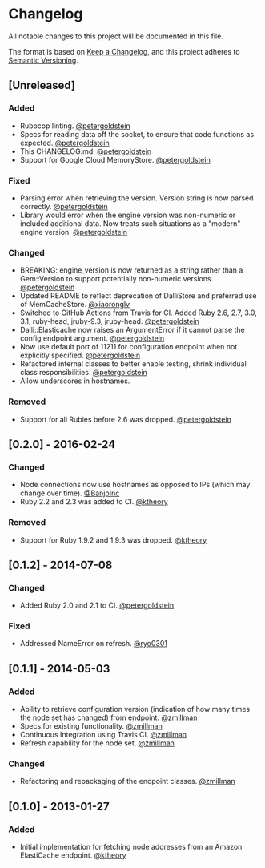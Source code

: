 # Changelog

All notable changes to this project will be documented in this file.

The format is based on [Keep a Changelog](https://keepachangelog.com/en/1.0.0/),
and this project adheres to [Semantic Versioning](https://semver.org/spec/v2.0.0.html).

## [Unreleased]

### Added 

- Rubocop linting. [@petergoldstein](https://github.com/petergoldstein)
- Specs for reading data off the socket, to ensure that code functions as expected. [@petergoldstein](https://github.com/petergoldstein)
- This CHANGELOG.md. [@petergoldstein](https://github.com/petergoldstein)
- Support for Google Cloud MemoryStore. [@petergoldstein](https://github.com/petergoldstein)

### Fixed

- Parsing error when retrieving the version.  Version string is now parsed correctly. [@petergoldstein](https://github.com/petergoldstein)
- Library would error when the engine version was non-numeric or included additional data.  Now treats such situations as a "modern" engine version. [@petergoldstein](https://github.com/petergoldstein)

### Changed

- BREAKING: engine_version is now returned as a string rather than a Gem::Version to support potentially non-numeric versions. [@petergoldstein](https://github.com/petergoldstein)
- Updated README to reflect deprecation of DalliStore and preferred use of MemCacheStore. [@xiaoronglv](https://github.com/xiaoronglv)
- Switched to GitHub Actions from Travis for CI. Added Ruby 2.6, 2.7, 3.0, 3.1, ruby-head, jruby-9.3, jruby-head. [@petergoldstein](https://github.com/petergoldstein)
- Dalli::Elasticache now raises an ArgumentError if it cannot parse the config endpoint argument. [@petergoldstein](https://github.com/petergoldstein)
- Now use default port of 11211 for configuration endpoint when not explicitly specified. [@petergoldstein](https://github.com/petergoldstein)
- Refactored internal classes to better enable testing, shrink individual class responsibilities. [@petergoldstein](https://github.com/petergoldstein)
- Allow underscores in hostnames. 

### Removed

- Support for all Rubies before 2.6 was dropped. [@petergoldstein](https://github.com/petergoldstein)


## [0.2.0] - 2016-02-24

### Changed

- Node connections now use hostnames as opposed to IPs (which may change over time). [@BanjoInc](https://github.com/BanjoInc)
- Ruby 2.2 and 2.3 was added to CI. [@ktheory](https://github.com/ktheory)

### Removed

- Support for Ruby 1.9.2 and 1.9.3 was dropped. [@ktheory](https://github.com/ktheory)

## [0.1.2] - 2014-07-08

### Changed

- Added Ruby 2.0 and 2.1 to CI. [@petergoldstein](https://github.com/petergoldstein)

### Fixed

- Addressed NameError on refresh. [@ryo0301](https://github.com/ryo0301)

## [0.1.1] - 2014-05-03

### Added

- Ability to retrieve configuration version (indication of how many times the node set has changed) from endpoint. [@zmillman](https://github.com/zmillman)
- Specs for existing functionality. [@zmillman](https://github.com/zmillman)
- Continuous Integration using Travis CI. [@zmillman](https://github.com/zmillman)
- Refresh capability for the node set. [@zmillman](https://github.com/zmillman)

### Changed

- Refactoring and repackaging of the endpoint classes. [@zmillman](https://github.com/zmillman)


## [0.1.0] - 2013-01-27

### Added

- Initial implementation for fetching node addresses from an Amazon ElastiCache endpoint. [@ktheory](https://github.com/ktheory)

